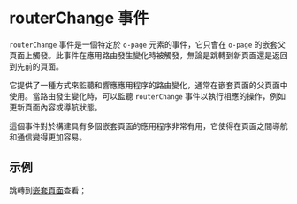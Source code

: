 # routerChange 事件

`routerChange` 事件是一個特定於 `o-page` 元素的事件，它只會在 `o-page` 的嵌套父頁面上觸發。此事件在應用路由發生變化時被觸發，無論是跳轉到新頁面還是返回到先前的頁面。

它提供了一種方式來監聽和響應應用程序的路由變化，通常在嵌套頁面的父頁面中使用。當路由發生變化時，可以監聽 `routerChange` 事件以執行相應的操作，例如更新頁面內容或導航狀態。

這個事件對於構建具有多個嵌套頁面的應用程序非常有用，它使得在頁面之間導航和通信變得更加容易。

## 示例

跳轉到[嵌套頁面](../../cases/nested-page.md)查看；

